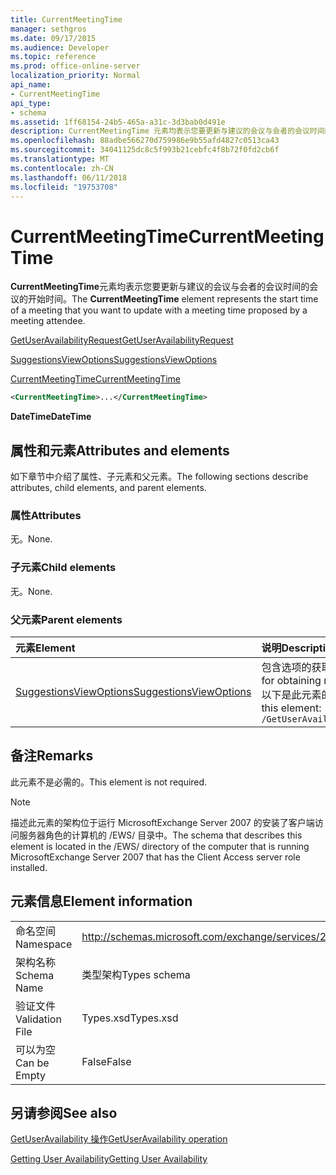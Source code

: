 ```yaml
---
title: CurrentMeetingTime
manager: sethgros
ms.date: 09/17/2015
ms.audience: Developer
ms.topic: reference
ms.prod: office-online-server
localization_priority: Normal
api_name:
- CurrentMeetingTime
api_type:
- schema
ms.assetid: 1ff68154-24b5-465a-a31c-3d3bab0d491e
description: CurrentMeetingTime 元素均表示您要更新与建议的会议与会者的会议时间的会议的开始时间。
ms.openlocfilehash: 88adbe566270d759986e9b55afd4827c0513ca43
ms.sourcegitcommit: 34041125dc8c5f993b21cebfc4f8b72f0fd2cb6f
ms.translationtype: MT
ms.contentlocale: zh-CN
ms.lasthandoff: 06/11/2018
ms.locfileid: "19753708"
---
```

# <a name="currentmeetingtime"></a><span data-ttu-id="6d1d9-103">CurrentMeetingTime</span><span class="sxs-lookup"><span data-stu-id="6d1d9-103">CurrentMeetingTime</span></span>

<span data-ttu-id="6d1d9-104">**CurrentMeetingTime**元素均表示您要更新与建议的会议与会者的会议时间的会议的开始时间。</span><span class="sxs-lookup"><span data-stu-id="6d1d9-104">The **CurrentMeetingTime** element represents the start time of a meeting that you want to update with a meeting time proposed by a meeting attendee.</span></span> 
  
[<span data-ttu-id="6d1d9-105">GetUserAvailabilityRequest</span><span class="sxs-lookup"><span data-stu-id="6d1d9-105">GetUserAvailabilityRequest</span></span>](getuseravailabilityrequest.md)
  
[<span data-ttu-id="6d1d9-106">SuggestionsViewOptions</span><span class="sxs-lookup"><span data-stu-id="6d1d9-106">SuggestionsViewOptions</span></span>](suggestionsviewoptions.md)
  
[<span data-ttu-id="6d1d9-107">CurrentMeetingTime</span><span class="sxs-lookup"><span data-stu-id="6d1d9-107">CurrentMeetingTime</span></span>](currentmeetingtime.md)
  
```xml
<CurrentMeetingTime>...</CurrentMeetingTime>
```

 <span data-ttu-id="6d1d9-108">**DateTime**</span><span class="sxs-lookup"><span data-stu-id="6d1d9-108">**DateTime**</span></span>
## <a name="attributes-and-elements"></a><span data-ttu-id="6d1d9-109">属性和元素</span><span class="sxs-lookup"><span data-stu-id="6d1d9-109">Attributes and elements</span></span>

<span data-ttu-id="6d1d9-110">如下章节中介绍了属性、子元素和父元素。</span><span class="sxs-lookup"><span data-stu-id="6d1d9-110">The following sections describe attributes, child elements, and parent elements.</span></span>
  
### <a name="attributes"></a><span data-ttu-id="6d1d9-111">属性</span><span class="sxs-lookup"><span data-stu-id="6d1d9-111">Attributes</span></span>

<span data-ttu-id="6d1d9-112">无。</span><span class="sxs-lookup"><span data-stu-id="6d1d9-112">None.</span></span>
  
### <a name="child-elements"></a><span data-ttu-id="6d1d9-113">子元素</span><span class="sxs-lookup"><span data-stu-id="6d1d9-113">Child elements</span></span>

<span data-ttu-id="6d1d9-114">无。</span><span class="sxs-lookup"><span data-stu-id="6d1d9-114">None.</span></span>
  
### <a name="parent-elements"></a><span data-ttu-id="6d1d9-115">父元素</span><span class="sxs-lookup"><span data-stu-id="6d1d9-115">Parent elements</span></span>

|<span data-ttu-id="6d1d9-116">**元素**</span><span class="sxs-lookup"><span data-stu-id="6d1d9-116">**Element**</span></span>|<span data-ttu-id="6d1d9-117">**说明**</span><span class="sxs-lookup"><span data-stu-id="6d1d9-117">**Description**</span></span>|
|:-----|:-----|
|[<span data-ttu-id="6d1d9-118">SuggestionsViewOptions</span><span class="sxs-lookup"><span data-stu-id="6d1d9-118">SuggestionsViewOptions</span></span>](suggestionsviewoptions.md) <br/> |<span data-ttu-id="6d1d9-119">包含选项的获取会议建议信息。</span><span class="sxs-lookup"><span data-stu-id="6d1d9-119">Contains the options for obtaining meeting suggestion information.</span></span>  <br/> <span data-ttu-id="6d1d9-120">以下是此元素的 XPath:</span><span class="sxs-lookup"><span data-stu-id="6d1d9-120">The following is the XPath to this element:</span></span>  <br/>  `/GetUserAvailabilityRequest/SuggestionViewOptions` <br/> |
   
## <a name="remarks"></a><span data-ttu-id="6d1d9-121">备注</span><span class="sxs-lookup"><span data-stu-id="6d1d9-121">Remarks</span></span>

<span data-ttu-id="6d1d9-122">此元素不是必需的。</span><span class="sxs-lookup"><span data-stu-id="6d1d9-122">This element is not required.</span></span>
  
> [!NOTE]
> <span data-ttu-id="6d1d9-123">描述此元素的架构位于运行 MicrosoftExchange Server 2007 的安装了客户端访问服务器角色的计算机的 /EWS/ 目录中。</span><span class="sxs-lookup"><span data-stu-id="6d1d9-123">The schema that describes this element is located in the /EWS/ directory of the computer that is running MicrosoftExchange Server 2007 that has the Client Access server role installed.</span></span> 
  
## <a name="element-information"></a><span data-ttu-id="6d1d9-124">元素信息</span><span class="sxs-lookup"><span data-stu-id="6d1d9-124">Element information</span></span>

|||
|:-----|:-----|
|<span data-ttu-id="6d1d9-125">命名空间</span><span class="sxs-lookup"><span data-stu-id="6d1d9-125">Namespace</span></span>  <br/> |http://schemas.microsoft.com/exchange/services/2006/types  <br/> |
|<span data-ttu-id="6d1d9-126">架构名称</span><span class="sxs-lookup"><span data-stu-id="6d1d9-126">Schema Name</span></span>  <br/> |<span data-ttu-id="6d1d9-127">类型架构</span><span class="sxs-lookup"><span data-stu-id="6d1d9-127">Types schema</span></span>  <br/> |
|<span data-ttu-id="6d1d9-128">验证文件</span><span class="sxs-lookup"><span data-stu-id="6d1d9-128">Validation File</span></span>  <br/> |<span data-ttu-id="6d1d9-129">Types.xsd</span><span class="sxs-lookup"><span data-stu-id="6d1d9-129">Types.xsd</span></span>  <br/> |
|<span data-ttu-id="6d1d9-130">可以为空</span><span class="sxs-lookup"><span data-stu-id="6d1d9-130">Can be Empty</span></span>  <br/> |<span data-ttu-id="6d1d9-131">False</span><span class="sxs-lookup"><span data-stu-id="6d1d9-131">False</span></span>  <br/> |
   
## <a name="see-also"></a><span data-ttu-id="6d1d9-132">另请参阅</span><span class="sxs-lookup"><span data-stu-id="6d1d9-132">See also</span></span>



[<span data-ttu-id="6d1d9-133">GetUserAvailability 操作</span><span class="sxs-lookup"><span data-stu-id="6d1d9-133">GetUserAvailability operation</span></span>](getuseravailability-operation.md)


[<span data-ttu-id="6d1d9-134">Getting User Availability</span><span class="sxs-lookup"><span data-stu-id="6d1d9-134">Getting User Availability</span></span>](http://msdn.microsoft.com/library/d4133fcb-9b0f-4e6b-aadf-a389da83516a%28Office.15%29.aspx)

